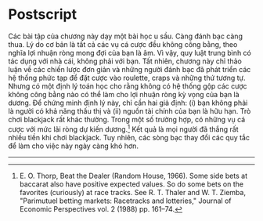 # Postscript

Các bài tập của chương này dạy một bài học u sầu. Càng đánh bạc càng thua. Lý do cơ bản là tất cả các vụ cá cược đều không công bằng, theo nghĩa lợi nhuận ròng mong đợi của bạn là âm. Vì vậy, quy luật trung bình có tác dụng với nhà cái, không phải với bạn. Tất nhiên, chương này chỉ thảo luận về các chiến lược đơn giản và những người đánh bạc đã phát triển các hệ thống phức tạp để đặt cược vào roulette, craps và những thứ tương tự. Nhưng có một định lý toán học cho rằng không có hệ thống gộp các cược không công bằng nào có thể làm cho lợi nhuận ròng kỳ vọng của bạn là dương. Để chứng minh định lý này, chỉ cần hai giả định: (i) bạn không phải là người có khả năng thấu thị và (ii) nguồn tài chính của bạn là hữu hạn. Trò chơi blackjack rất khác thường. Trong một số trường hợp, có những vụ cá cược với mức lãi ròng dự kiến dương.[^8] Kết quả là mọi người đã thắng rất nhiều tiền khi chơi blackjack. Tuy nhiên, các sòng bạc thay đổi các quy tắc để làm cho việc này ngày càng khó hơn.

---

[^8]: E. O. Thorp, Beat the Dealer (Random House, 1966). Some side bets at baccarat also have positive expected values. So do some bets on the favorites (curiously) at race tracks. See R. T. Thaler and W. T. Ziemba, "Parimutuel betting markets: Racetracks and lotteries," Journal of Economic Perspectives vol. 2 (1988) pp. 161–74.

